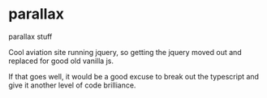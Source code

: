 # parallax
parallax stuff


Cool aviation site running jquery, so getting the jquery moved out and replaced for good old vanilla js.

If that goes well, it would be a good excuse to break out the typescript and give it another level of code brilliance.
